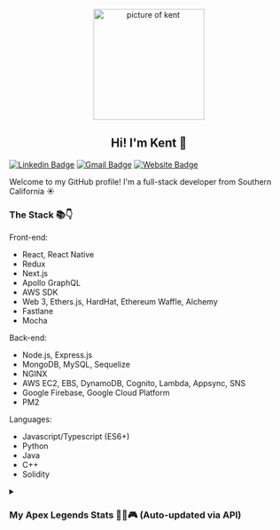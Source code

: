 <p align="center">
 <img width="200px" src="https://lh3.googleusercontent.com/pw/AL9nZEWqD0uc-vhUsVHObbgqMc-7GIjnWQO6UEP2LprlIttNUUCbuUFexhSCI0Gokgt11UJ4a8s3o-AkMUlVCcL3EgVap37T3OJuCcBJ1hiqrXrJH7J3pi0cJGs2GYUT23nQR-f8-yAPxy1zaoc8nximUdYd0A=s656-no?authuser=0" align="center" alt="picture of kent" />
 <h2 align="center">Hi! I'm Kent 👋</h2>
</p>

[![Linkedin Badge](https://img.shields.io/badge/LinkedIn-0077B5?style=for-the-badge&logo=linkedin&logoColor=white&link=https://www.linkedin.com/in/kentokazaki/)](https://www.linkedin.com/in/kentokazaki/)
[![Gmail Badge](https://img.shields.io/badge/Gmail-D14836?style=for-the-badge&logo=gmail&logoColor=white)](mailto:kentokazaki@gmail.com)
[![Website Badge](https://img.shields.io/badge/Vercel-000000?style=for-the-badge&logo=vercel&logoColor=white)](https://kentokazaki.com)

<p>
  Welcome to my GitHub profile! I'm a full-stack developer from Southern California ☀
</p>

<h3>
  The Stack 📚👇
</h3>

Front-end:

-   React, React Native
-   Redux
-   Next.js
-   Apollo GraphQL
-   AWS SDK
-   Web 3, Ethers.js, HardHat, Ethereum Waffle, Alchemy
-   Fastlane
-   Mocha

Back-end:

-   Node.js, Express.js
-   MongoDB, MySQL, Sequelize
-   NGINX
-   AWS EC2, EBS, DynamoDB, Cognito, Lambda, Appsync, SNS
-   Google Firebase, Google Cloud Platform
-   PM2

Languages:

-   Javascript/Typescript (ES6+)
-   Python
-   Java
-   C++
-   Solidity

<details>
  <summary>
    <h3>
    My Apex Legends Stats 💪😤🎮 (Auto-updated via API)
    </h3>
  </summary>

  <img height="200px" src="https:&#x2F;&#x2F;trackercdn.com&#x2F;cdn&#x2F;apex.tracker.gg&#x2F;legends&#x2F;crypto-tile.png" alt="Crypto"/>
  <h4>Recent Legend: Crypto</h4>
  <h4>Current level: 120</h4>
  <h4>Kills: 181</h4>
</details>
